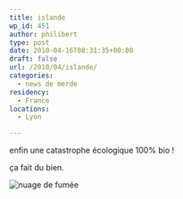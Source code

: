 ```yaml
---
title: islande
wp_id: 451
author: philibert
type: post
date: 2010-04-16T08:31:35+00:00
draft: false
url: /2010/04/islande/
categories:
  - news de merde
residency:
  - France
locations:
  - Lyon

---
```

enfin une catastrophe écologique 100% bio !

ça fait du bien.

![nuage de fumée][1]

 [1]: http://www.lesaffaires.com/uploads/images/normal/95724cad16c71d794feff3cc30c31d1e.jpg